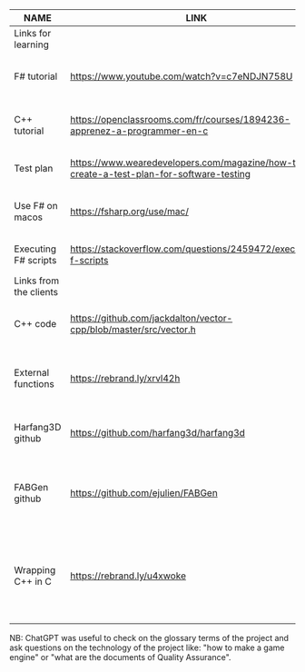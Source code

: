 
| NAME | LINK | SUBJECT | REASON |
|----------|----------|-----|-------|
| Links for learning | | | |
| F# tutorial | https://www.youtube.com/watch?v=c7eNDJN758U | To learn F# basis | The video is very clear and complete |
| C++ tutorial | https://openclassrooms.com/fr/courses/1894236-apprenez-a-programmer-en-c | To learn C++ basis | The course is very efficient |
| Test plan | https://www.wearedevelopers.com/magazine/how-to-create-a-test-plan-for-software-testing | Tutorial to make a test plan | Link very useful for QA |
| Use F# on macos | https://fsharp.org/use/mac/ | How to start using F# on macos | Essential to start working |
| Executing F# scripts | https://stackoverflow.com/questions/2459472/executing-f-scripts | How to compile F# scripts | Essential to start working |
| Links from the clients | | | |
| C++ code | https://github.com/jackdalton/vector-cpp/blob/master/src/vector.h | Exemple of C++ functions | This a link given by Harfang’s engineers |
| External functions | https://rebrand.ly/xrvl42h | How to call C++ functions in a F# file | This a link given by Harfang’s engineers |
| Harfang3D github | https://github.com/harfang3d/harfang3d | The repository of Harfang | Link to the company software |
| FABGen github | https://github.com/ejulien/FABGen | The repository of language binding | Link to the repository reference for our project |
| Wrapping C++ in C | https://rebrand.ly/u4xwoke | How to wrap C++ in C | The clients said that we need to wrap C++ in C before in F# |

NB: ChatGPT was useful to check on the glossary terms of the project and ask questions on the technology of the project like: "how to make a game engine" or "what are the documents of Quality Assurance".
